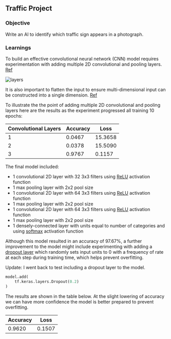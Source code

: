## Traffic Project

### Objective

Write an AI to identify which traffic sign appears in a photograph.

### Learnings

To build an effective convolutional neural network (CNN) model requires experimentation with adding multiple 2D convolutional and pooling layers. [Ref](https://towardsdatascience.com/the-most-intuitive-and-easiest-guide-for-convolutional-neural-network-3607be47480)

![layers](https://miro.medium.com/max/700/0*usI_HmpFeF2iPBEM.png)

It is also important to flatten the input to ensure multi-dimensional input can be constructed into a single dimension. [Ref](https://stackoverflow.com/questions/43237124/what-is-the-role-of-flatten-in-keras)

To illustrate the the point of adding multiple 2D convolutional and pooling layers here are the results as the experiment progressed all training 10 epochs:

| Convolutional Layers | Accuracy | Loss    |
|----------------------|----------|---------|
| 1                    | 0.0467   | 15.3658 |
| 2                    | 0.0378   | 15.5090 |
| 3                    | 0.9767   | 0.1157  |

The final model included:

- 1 convolutional 2D layer with 32 3x3 filters using [ReLU](https://keras.io/api/layers/activations/#relu-function) activation function
- 1 max pooling layer with 2x2 pool size
- 1 convolutional 2D layer with 64 3x3 filters using [ReLU](https://keras.io/api/layers/activations/#relu-function) activation function
- 1 max pooling layer with 2x2 pool size
- 1 convolutional 2D layer with 64 3x3 filters using [ReLU](https://keras.io/api/layers/activations/#relu-function) activation function
- 1 max pooling layer with 2x2 pool size
- 1 densely-connected layer with units equal to number of categories and using [softmax](https://keras.io/api/layers/activations/#usage-of-activations) activation function

Although this model resulted in an accuracy of 97.67%, a further improvement to the model might include experimenting with adding a [dropout layer](https://www.tensorflow.org/api_docs/python/tf/keras/layers/Dropout) which randomly sets input units to 0 with a frequency of rate at each step during training time, which helps prevent overfitting. 

Update: I went back to test including a dropout layer to the model. 

```python
model.add(
    tf.keras.layers.Dropout(0.2)
)
```

The results are shown in the table below. At the slight lowering of accuracy we can have more confidence the model is better prepared to prevent overfitting.

| Accuracy | Loss    |
|----------|---------|
| 0.9620   | 0.1507  |

